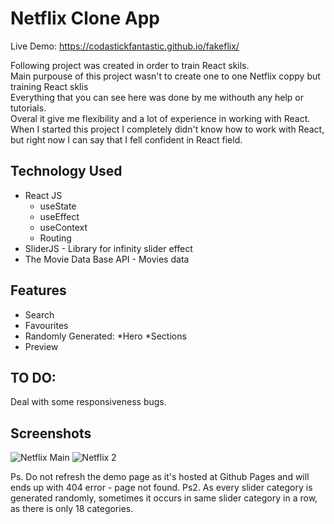 # Netflix Clone App
Live Demo: https://codastickfantastic.github.io/fakeflix/

Following project was created in order to train React skils. </br>
Main purpouse of this project wasn't to create one to one Netflix coppy but training React sklis </br>
Everything that you can see here was done by me withouth any help or tutorials.</br> 
Overal it give me flexibility and a lot of experience in working with React. </br >
When I started this project I completely didn't know how to work with React, but right now I can say that I fell confident in React field. 

## Technology Used
  * React JS
    * useState
    * useEffect
    * useContext
    * Routing
  * SliderJS - Library for infinity slider effect
  * The Movie Data Base API - Movies data 
  
## Features
 * Search
 * Favourites
 * Randomly Generated:
  *Hero
  *Sections
 * Preview
  
## TO DO: 
Deal with some responsiveness bugs. 

## Screenshots
![Netflix Main](https://user-images.githubusercontent.com/118989184/211871730-5469adac-c262-44c6-adf8-59f49d6aa711.jpg)
![Netflix 2](https://user-images.githubusercontent.com/118989184/211871738-11f66366-a720-40af-8697-1d28e2ffc2b1.jpg)


Ps. Do not refresh the demo page as it's hosted at Github Pages and will ends up with 404 error - page not found.
Ps2. As every slider category is generated randomly, sometimes it occurs in same slider category in a row, as there is only 18 categories. 

